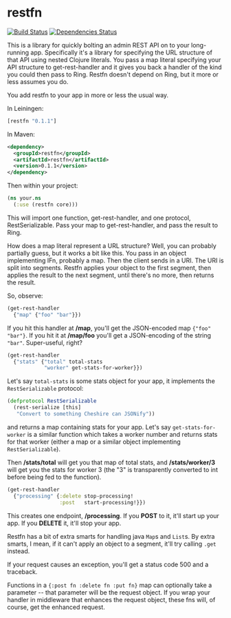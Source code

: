 restfn
======

[![Build Status](https://travis-ci.org/MichaelBlume/restfn.png?branch=master)](https://travis-ci.org/MichaelBlume/restfn)
[![Dependencies Status](http://jarkeeper.com/MichaelBlume/restfn/status.png)](http://jarkeeper.com/MichaelBlume/restfn)

This is a library for quickly bolting an admin REST API on to your long-running
app. Specifically it's a library for specifying the URL structure of that API
using nested Clojure literals. You pass a map literal specifying your API
structure to get-rest-handler and it gives you back a handler of the kind you
could then pass to Ring. Restfn doesn't depend on Ring, but it more or less
assumes you do.

You add restfn to your app in more or less the usual way.

In Leiningen:

```clj
[restfn "0.1.1"]
```

In Maven:

```xml
<dependency>
  <groupId>restfn</groupId>
  <artifactId>restfn</artifactId>
  <version>0.1.1</version>
</dependency>
```

Then within your project:

```clj
(ns your.ns
  (:use (restfn core)))
```

This will import one function, get-rest-handler, and one protocol,
RestSerializable. Pass your map to get-rest-handler, and pass the result to
Ring.

How does a map literal represent a URL structure? Well, you can probably
partially guess, but it works a bit like this. You pass in an object
implementing IFn, probably a map. Then the client sends in a URI. The URI is
split into segments. Restfn applies your object to the first segment, then
applies the result to the next segment, until there's no more, then returns the
result.

So, observe:

```clj
(get-rest-handler
  {"map" {"foo" "bar"}})
```

If you hit this handler at **/map**, you'll get the JSON-encoded map
```{"foo" "bar"}```.  If you hit it at **/map/foo** you'll get a JSON-encoding
of the string ```"bar"```.  Super-useful, right?

```clj
(get-rest-handler
  {"stats" {"total" total-stats
            "worker" get-stats-for-worker}})
```

Let's say ```total-stats``` is some stats object for your app, it implements the
```RestSerializable``` protocol:

```clj
(defprotocol RestSerializable
  (rest-serialize [this]
   "Convert to something Cheshire can JSONify"))
```

and returns a map containing stats for your app. Let's say
```get-stats-for-worker``` is a similar function which takes a worker number
and returns stats for that worker (either a map or a similar object
implementing ```RestSerializable```).

Then **/stats/total** will get you that map of total stats, and
**/stats/worker/3** will get you the stats for worker 3 (the "3" is
transparently converted to int before being fed to the function).

```clj
(get-rest-handler
  {"processing" {:delete stop-processing!
                 :post   start-processing!}})
```

This creates one endpoint, **/processing**. If you **POST** to it, it'll start
up your app. If you **DELETE** it, it'll stop your app.

Restfn has a bit of extra smarts for handling java ```Map```s and ```List```s.
By extra smarts, I mean, if it can't apply an object to a segment, it'll try
calling ```.get``` instead.

If your request causes an exception, you'll get a status code 500 and a
traceback.

Functions in a ```{:post fn :delete fn :put fn}``` map can optionally take a
parameter -- that parameter will be the request object. If you wrap your
handler in middleware that enhances the request object, these fns will, of
course, get the enhanced request.
